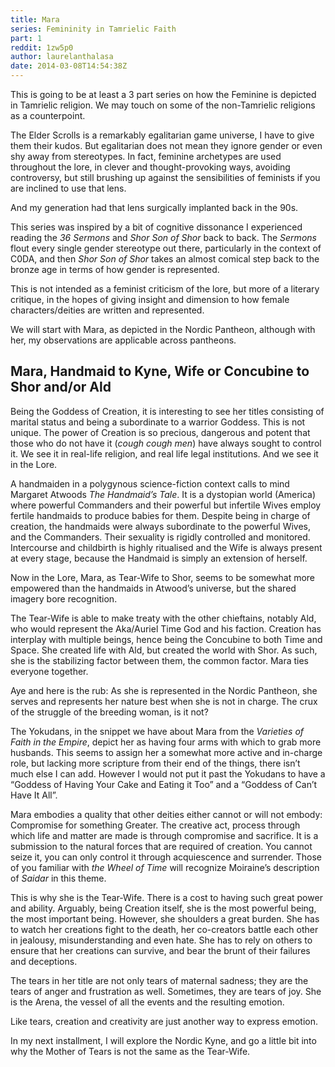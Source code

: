 ```yaml
---
title: Mara
series: Femininity in Tamrielic Faith
part: 1
reddit: 1zw5p0
author: laurelanthalasa
date: 2014-03-08T14:54:38Z
---
```


This is going to be at least a 3 part series on how the Feminine is depicted in
Tamrielic religion. We may touch on some of the non-Tamrielic religions as a
counterpoint.

The Elder Scrolls is a remarkably egalitarian game universe, I have to give them
their kudos. But egalitarian does not mean they ignore gender or even shy away
from stereotypes. In fact, feminine archetypes are used throughout the lore, in
clever and thought-provoking ways, avoiding controversy, but still brushing up
against the sensibilities of feminists if you are inclined to use that lens.

And my generation had that lens surgically implanted back in the 90s.

This series was inspired by a bit of cognitive dissonance I experienced reading
the _36 Sermons_ and _Shor Son of Shor_ back to back. The _Sermons_ flout every
single gender stereotype out there, particularly in the context of C0DA, and
then _Shor Son of Shor_ takes an almost comical step back to the bronze age in
terms of how gender is represented.

This is not intended as a feminist criticism of the lore, but more of a literary
critique, in the hopes of giving insight and dimension to how female
characters/deities are written and represented.

We will start with Mara, as depicted in the Nordic Pantheon, although with her,
my observations are applicable across pantheons.

## Mara, Handmaid to Kyne, Wife or Concubine to Shor and/or Ald

Being the Goddess of Creation, it is interesting to see her titles consisting of
marital status and being a subordinate to a warrior Goddess. This is not unique.
The power of Creation is so precious, dangerous and potent that those who do not
have it (_cough cough men_) have always sought to control it. We see it in
real-life religion, and real life legal institutions. And we see it in the Lore.

A handmaiden in a polygynous science-fiction context calls to mind Margaret
Atwoods _The Handmaid’s Tale_. It is a dystopian world (America) where powerful
Commanders and their powerful but infertile Wives employ fertile handmaids to
produce babies for them. Despite being in charge of creation, the handmaids were
always subordinate to the powerful Wives, and the Commanders. Their sexuality is
rigidly controlled and monitored. Intercourse and childbirth is highly
ritualised and the Wife is always present at every stage, because the Handmaid
is simply an extension of herself.

Now in the Lore, Mara, as Tear-Wife to Shor, seems to be somewhat more empowered
than the handmaids in Atwood’s universe, but the shared imagery bore
recognition.

The Tear-Wife is able to make treaty with the other chieftains, notably Ald, who
would represent the Aka/Auriel Time God and his faction. Creation has interplay
with multiple beings, hence being the Concubine to both Time and Space. She
created life with Ald, but created the world with Shor. As such, she is the
stabilizing factor between them, the common factor. Mara ties everyone together.

Aye and here is the rub: As she is represented in the Nordic Pantheon, she
serves and represents her nature best when she is not in charge. The crux of the
struggle of the breeding woman, is it not?

The Yokudans, in the snippet we have about Mara from the _Varieties of Faith in
the Empire_, depict her as having four arms with which to grab more husbands.
This seems to assign her a somewhat more active and in-charge role, but lacking
more scripture from their end of the things, there isn’t much else I can add.
However I would not put it past the Yokudans to have a “Goddess of Having Your
Cake and Eating it Too” and a “Goddess of Can’t Have It All”.

Mara embodies a quality that other deities either cannot or will not embody:
Compromise for something Greater. The creative act, process through which life
and matter are made is through compromise and sacrifice. It is a submission to
the natural forces that are required of creation. You cannot seize it, you can
only control it through acquiescence and surrender. Those of you familiar with
_the Wheel of Time_ will recognize Moiraine’s description of _Saidar_ in this
theme.

This is why she is the Tear-Wife. There is a cost to having such great power and
ability. Arguably, being Creation itself, she is the most powerful being, the
most important being. However, she shoulders a great burden. She has to watch
her creations fight to the death, her co-creators battle each other in jealousy,
misunderstanding and even hate. She has to rely on others to ensure that her
creations can survive, and bear the brunt of their failures and deceptions.

The tears in her title are not only tears of maternal sadness; they are the
tears of anger and frustration as well. Sometimes, they are tears of joy. She is
the Arena, the vessel of all the events and the resulting emotion.

Like tears, creation and creativity are just another way to express emotion.

In my next installment, I will explore the Nordic Kyne, and go a little bit into
why the Mother of Tears is not the same as the Tear-Wife.
